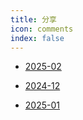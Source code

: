 ```yaml
---
title: 分享
icon: comments
index: false
---
```




- [2025-02](2025-02/README.md)

- [2024-12](2024-12/README.md)

- [2025-01](2025-01/README.md)
